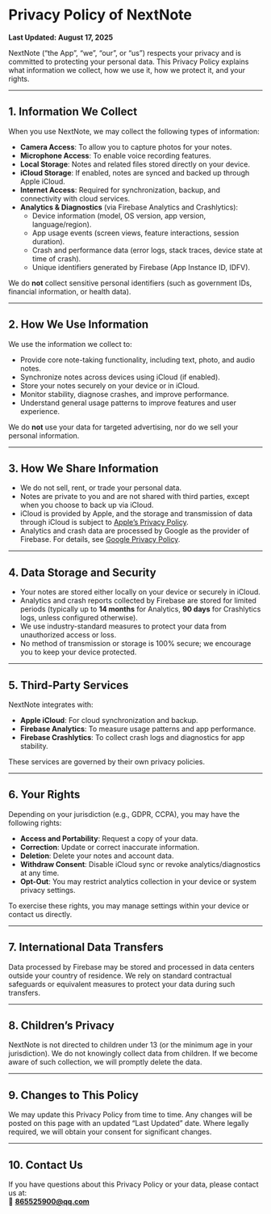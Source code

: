 # Privacy Policy of NextNote

**Last Updated: August 17, 2025**

NextNote (“the App”, “we”, “our”, or “us”) respects your privacy and is committed to protecting your personal data. This Privacy Policy explains what information we collect, how we use it, how we protect it, and your rights.

---

## 1. Information We Collect
When you use NextNote, we may collect the following types of information:

- **Camera Access**: To allow you to capture photos for your notes.  
- **Microphone Access**: To enable voice recording features.  
- **Local Storage**: Notes and related files stored directly on your device.  
- **iCloud Storage**: If enabled, notes are synced and backed up through Apple iCloud.  
- **Internet Access**: Required for synchronization, backup, and connectivity with cloud services.  
- **Analytics & Diagnostics** (via Firebase Analytics and Crashlytics):  
  - Device information (model, OS version, app version, language/region).  
  - App usage events (screen views, feature interactions, session duration).  
  - Crash and performance data (error logs, stack traces, device state at time of crash).  
  - Unique identifiers generated by Firebase (App Instance ID, IDFV).  

We do **not** collect sensitive personal identifiers (such as government IDs, financial information, or health data).

---

## 2. How We Use Information
We use the information we collect to:  

- Provide core note-taking functionality, including text, photo, and audio notes.  
- Synchronize notes across devices using iCloud (if enabled).  
- Store your notes securely on your device or in iCloud.  
- Monitor stability, diagnose crashes, and improve performance.  
- Understand general usage patterns to improve features and user experience.  

We do **not** use your data for targeted advertising, nor do we sell your personal information.

---

## 3. How We Share Information
- We do not sell, rent, or trade your personal data.  
- Notes are private to you and are not shared with third parties, except when you choose to back up via iCloud.  
- iCloud is provided by Apple, and the storage and transmission of data through iCloud is subject to [Apple’s Privacy Policy](https://www.apple.com/legal/privacy/).  
- Analytics and crash data are processed by Google as the provider of Firebase. For details, see [Google Privacy Policy](https://policies.google.com/privacy).  

---

## 4. Data Storage and Security
- Your notes are stored either locally on your device or securely in iCloud.  
- Analytics and crash reports collected by Firebase are stored for limited periods (typically up to **14 months** for Analytics, **90 days** for Crashlytics logs, unless configured otherwise).  
- We use industry-standard measures to protect your data from unauthorized access or loss.  
- No method of transmission or storage is 100% secure; we encourage you to keep your device protected.

---

## 5. Third-Party Services
NextNote integrates with:

- **Apple iCloud**: For cloud synchronization and backup.  
- **Firebase Analytics**: To measure usage patterns and app performance.  
- **Firebase Crashlytics**: To collect crash logs and diagnostics for app stability.  

These services are governed by their own privacy policies.

---

## 6. Your Rights
Depending on your jurisdiction (e.g., GDPR, CCPA), you may have the following rights:  

- **Access and Portability**: Request a copy of your data.  
- **Correction**: Update or correct inaccurate information.  
- **Deletion**: Delete your notes and account data.  
- **Withdraw Consent**: Disable iCloud sync or revoke analytics/diagnostics at any time.  
- **Opt-Out**: You may restrict analytics collection in your device or system privacy settings.  

To exercise these rights, you may manage settings within your device or contact us directly.

---

## 7. International Data Transfers
Data processed by Firebase may be stored and processed in data centers outside your country of residence. We rely on standard contractual safeguards or equivalent measures to protect your data during such transfers.

---

## 8. Children’s Privacy
NextNote is not directed to children under 13 (or the minimum age in your jurisdiction). We do not knowingly collect data from children. If we become aware of such collection, we will promptly delete the data.

---

## 9. Changes to This Policy
We may update this Privacy Policy from time to time. Any changes will be posted on this page with an updated “Last Updated” date. Where legally required, we will obtain your consent for significant changes.

---

## 10. Contact Us
If you have questions about this Privacy Policy or your data, please contact us at:  
📧 **865525900@qq.com**
